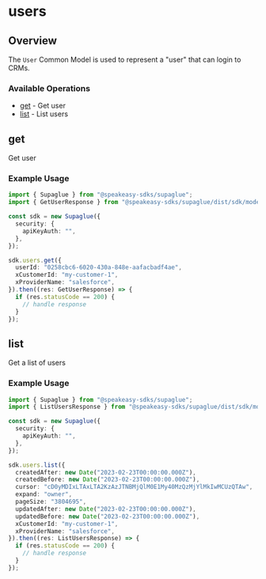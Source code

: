 # users

## Overview

The `User` Common Model is used to represent a "user" that can login to CRMs.

### Available Operations

* [get](#get) - Get user
* [list](#list) - List users

## get

Get user

### Example Usage

```typescript
import { Supaglue } from "@speakeasy-sdks/supaglue";
import { GetUserResponse } from "@speakeasy-sdks/supaglue/dist/sdk/models/operations";

const sdk = new Supaglue({
  security: {
    apiKeyAuth: "",
  },
});

sdk.users.get({
  userId: "0258cbc6-6020-430a-848e-aafacbadf4ae",
  xCustomerId: "my-customer-1",
  xProviderName: "salesforce",
}).then((res: GetUserResponse) => {
  if (res.statusCode == 200) {
    // handle response
  }
});
```

## list

Get a list of users

### Example Usage

```typescript
import { Supaglue } from "@speakeasy-sdks/supaglue";
import { ListUsersResponse } from "@speakeasy-sdks/supaglue/dist/sdk/models/operations";

const sdk = new Supaglue({
  security: {
    apiKeyAuth: "",
  },
});

sdk.users.list({
  createdAfter: new Date("2023-02-23T00:00:00.000Z"),
  createdBefore: new Date("2023-02-23T00:00:00.000Z"),
  cursor: "cD0yMDIxLTAxLTA2KzAzJTNBMjQlM0E1My40MzQzMjYlMkIwMCUzQTAw",
  expand: "owner",
  pageSize: "3804695",
  updatedAfter: new Date("2023-02-23T00:00:00.000Z"),
  updatedBefore: new Date("2023-02-23T00:00:00.000Z"),
  xCustomerId: "my-customer-1",
  xProviderName: "salesforce",
}).then((res: ListUsersResponse) => {
  if (res.statusCode == 200) {
    // handle response
  }
});
```
